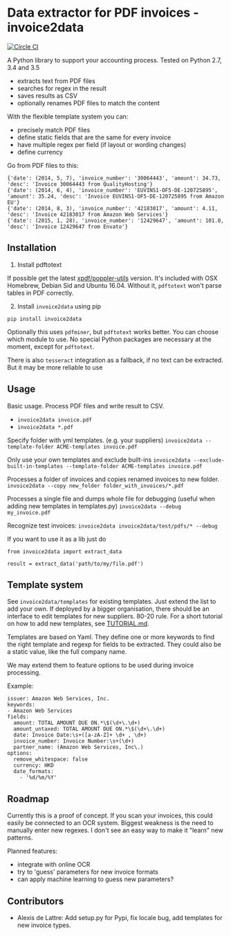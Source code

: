 # Data extractor for PDF invoices - invoice2data

[![Circle CI](https://circleci.com/gh/m3nu/invoice2data.svg?style=svg)](https://circleci.com/gh/m3nu/invoice2data)

A Python library to support your accounting process. Tested on Python 2.7, 3.4 and 3.5

- extracts text from PDF files
- searches for regex in the result
- saves results as CSV
- optionally renames PDF files to match the content

With the flexible template system you can:

- precisely match PDF files
- define static fields that are the same for every invoice
- have multiple regex per field (if layout or wording changes)
- define currency

Go from PDF files to this:

```
{'date': (2014, 5, 7), 'invoice_number': '30064443', 'amount': 34.73, 'desc': 'Invoice 30064443 from QualityHosting'}
{'date': (2014, 6, 4), 'invoice_number': 'EUVINS1-OF5-DE-120725895', 'amount': 35.24, 'desc': 'Invoice EUVINS1-OF5-DE-120725895 from Amazon EU'}
{'date': (2014, 8, 3), 'invoice_number': '42183017', 'amount': 4.11, 'desc': 'Invoice 42183017 from Amazon Web Services'}
{'date': (2015, 1, 28), 'invoice_number': '12429647', 'amount': 101.0, 'desc': 'Invoice 12429647 from Envato'}
```

## Installation

1. Install pdftotext

If possible get the latest [xpdf/poppler-utils](https://poppler.freedesktop.org/) version. It's included with OSX Homebrew, Debian Sid and Ubuntu 16.04. Without it, `pdftotext` won't parse tables in PDF correctly.

2. Install `invoice2data` using pip

```
pip install invoice2data
```

Optionally this uses `pdfminer`, but `pdftotext` works better. You can choose which module to use. No special Python packages are necessary at the moment, except for `pdftotext`.

There is also `tesseract` integration as a fallback, if no text can be extracted. But it may be more reliable to use 

## Usage

Basic usage. Process PDF files and write result to CSV.
- `invoice2data invoice.pdf`
- `invoice2data *.pdf`

Specify folder with yml templates. (e.g. your suppliers)
`invoice2data --template-folder ACME-templates invoice.pdf`

Only use your own templates and exclude built-ins
`invoice2data --exclude-built-in-templates --template-folder ACME-templates invoice.pdf`

Processes a folder of invoices and copies renamed invoices to new folder.
`invoice2data --copy new_folder folder_with_invoices/*.pdf`

Processes a single file and dumps whole file for debugging (useful when adding new templates in templates.py)
`invoice2data --debug my_invoice.pdf`

Recognize test invoices:
`invoice2data invoice2data/test/pdfs/* --debug`

If you want to use it as a lib just do

```
from invoice2data import extract_data

result = extract_data('path/to/my/file.pdf')
```

## Template system

See `invoice2data/templates` for existing templates. Just extend the list to add your own. If deployed by a bigger organisation, there should be an interface to edit templates for new suppliers. 80-20 rule. For a short tutorial on how to add new templates, see [TUTORIAL.md](TUTORIAL.md).

Templates are based on Yaml. They define one or more keywords to find the right template and regexp for fields to be extracted. They could also be a static value, like the full company name.

We may extend them to feature options to be used during invoice processing.

Example:

```
issuer: Amazon Web Services, Inc.
keywords:
- Amazon Web Services
fields:
  amount: TOTAL AMOUNT DUE ON.*\$(\d+\.\d+)
  amount_untaxed: TOTAL AMOUNT DUE ON.*\$(\d+\.\d+)
  date: Invoice Date:\s+([a-zA-Z]+ \d+ , \d+)
  invoice_number: Invoice Number:\s+(\d+)
  partner_name: (Amazon Web Services, Inc\.)
options:
  remove_whitespace: false
  currency: HKD
  date_formats:
    - '%d/%m/%Y'
```

## Roadmap

Currently this is a proof of concept. If you scan your invoices, this could easily be connected to an OCR system. Biggest weakness is the need to manually enter new regexes. I don't see an easy way to make it "learn" new patterns.

Planned features:

- integrate with online OCR
- try to 'guess' parameters for new invoice formats
- can apply machine learning to guess new parameters?

## Contributors
- Alexis de Lattre: Add setup.py for Pypi, fix locale bug, add templates for new invoice types.
